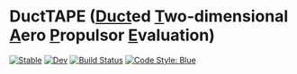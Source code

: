 # DuctTAPE ([Duct]()ed [T]()wo-dimensional [A]()ero [P]()ropulsor [E]()valuation)

[![Stable](https://img.shields.io/badge/docs-stable-blue.svg)](https://flow.byu.edu/DuctTAPE.jl/stable)
[![Dev](https://img.shields.io/badge/docs-dev-blue.svg)](https://flow.byu.edu/DuctTAPE.jl/dev)
[![Build Status](https://github.com/byuflowlab/DuctTAPE.jl/actions/workflows/CI.yml/badge.svg?branch=main)](https://github.com/byuflowlab/DuctTAPE.jl/actions/workflows/CI.yml?query=branch%3Amain)
[![Code Style: Blue](https://img.shields.io/badge/code%20style-blue-4495d1.svg)](https://github.com/invenia/BlueStyle)
